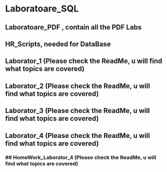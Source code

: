 # Laboratoare_SQL
## Laboratoare_PDF , contain all the PDF Labs
## HR_Scripts, needed for DataBase
## Laborator_1 (Please check  the ReadMe, u will find what topics are covered)
## Laborator_2 (Please check  the ReadMe, u will find what topics are covered)
## Laborator_3 (Please check  the ReadMe, u will find what topics are covered)
## Laborator_4 (Please check  the ReadMe, u will find what topics are covered)
### ## HomeWork_Laborator_4 (Please check  the ReadMe, u will find what topics are covered)
